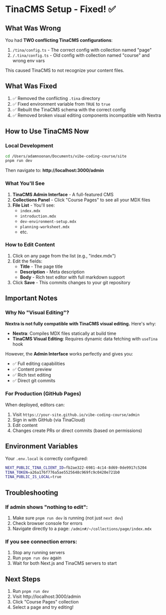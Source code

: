 # TinaCMS Setup - Fixed! ✅

## What Was Wrong

You had **TWO conflicting TinaCMS configurations**:
1. `/tina/config.ts` - The correct config with collection named "page"
2. `/.tina/config.ts` - Old config with collection named "course" and wrong env vars

This caused TinaCMS to not recognize your content files.

## What Was Fixed

1. ✅ Removed the conflicting `.tina` directory
2. ✅ Fixed environment variable from `TRUE` to `true` 
3. ✅ Rebuilt the TinaCMS schema with the correct config
4. ✅ Removed broken visual editing components incompatible with Nextra

## How to Use TinaCMS Now

### Local Development

```bash
cd /Users/adamnoonan/Documents/vibe-coding-course/site
pnpm run dev
```

Then navigate to: **http://localhost:3000/admin**

### What You'll See

1. **TinaCMS Admin Interface** - A full-featured CMS
2. **Collections Panel** - Click "Course Pages" to see all your MDX files
3. **File List** - You'll see:
   - `index.mdx`
   - `introduction.mdx`
   - `dev-environment-setup.mdx`
   - `planning-worksheet.mdx`
   - etc.

### How to Edit Content

1. Click on any page from the list (e.g., "index.mdx")
2. Edit the fields:
   - **Title** - The page title
   - **Description** - Meta description
   - **Body** - Rich text editor with full markdown support
3. Click **Save** - This commits changes to your git repository

## Important Notes

### Why No "Visual Editing"?

**Nextra is not fully compatible with TinaCMS visual editing.** Here's why:

- **Nextra**: Compiles MDX files statically at build time
- **TinaCMS Visual Editing**: Requires dynamic data fetching with `useTina` hook

However, the **Admin Interface** works perfectly and gives you:
- ✅ Full editing capabilities  
- ✅ Content preview
- ✅ Rich text editing
- ✅ Direct git commits

### For Production (GitHub Pages)

When deployed, editors can:
1. Visit `https://your-site.github.io/vibe-coding-course/admin`
2. Sign in with GitHub (via TinaCloud)
3. Edit content
4. Changes create PRs or direct commits (based on permissions)

## Environment Variables

Your `.env.local` is correctly configured:

```bash
NEXT_PUBLIC_TINA_CLIENT_ID=fb2ae322-6981-4c14-8d69-0de9917c5204
TINA_TOKEN=a26a176f776a5ae5525648c969fc9c0420e721b0
TINA_PUBLIC_IS_LOCAL=true
```

## Troubleshooting

### If admin shows "nothing to edit":
1. Make sure `pnpm run dev` is running (not just `next dev`)
2. Check browser console for errors
3. Navigate directly to a page: `/admin#/~/collections/page/index.mdx`

### If you see connection errors:
1. Stop any running servers
2. Run `pnpm run dev` again
3. Wait for both Next.js and TinaCMS servers to start

## Next Steps

1. Run `pnpm run dev`
2. Visit http://localhost:3000/admin
3. Click "Course Pages" collection
4. Select a page and try editing!

